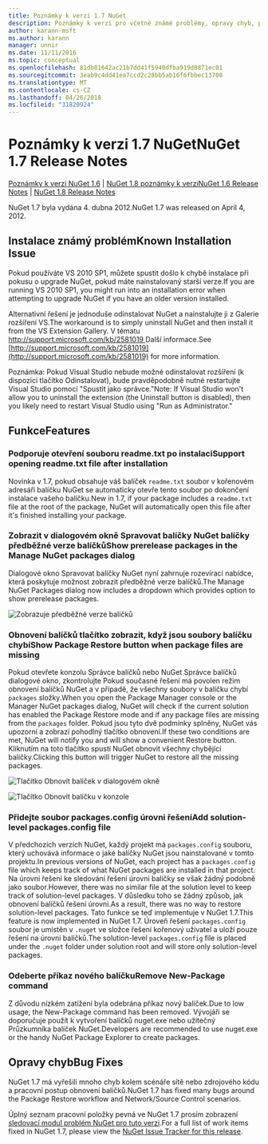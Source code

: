 ```yaml
---
title: Poznámky k verzi 1.7 NuGet
description: Poznámky k verzi pro včetně známé problémy, opravy chyb, přidaných funkcí a chcete 1.7 NuGet.
author: karann-msft
ms.author: karann
manager: unnir
ms.date: 11/11/2016
ms.topic: conceptual
ms.openlocfilehash: 81db81642ac21b7dd41f5940dfba919d0871ec01
ms.sourcegitcommit: 3eab9c4dd41ea7ccd2c28bb5ab16f6fbbec13708
ms.translationtype: MT
ms.contentlocale: cs-CZ
ms.lasthandoff: 04/26/2018
ms.locfileid: "31820924"
---
```

# <a name="nuget-17-release-notes"></a><span data-ttu-id="06f5b-103">Poznámky k verzi 1.7 NuGet</span><span class="sxs-lookup"><span data-stu-id="06f5b-103">NuGet 1.7 Release Notes</span></span>

<span data-ttu-id="06f5b-104">[Poznámky k verzi NuGet 1.6](../release-notes/nuget-1.6.md) | [NuGet 1.8 poznámky k verzi](../release-notes/nuget-1.8.md)</span><span class="sxs-lookup"><span data-stu-id="06f5b-104">[NuGet 1.6 Release Notes](../release-notes/nuget-1.6.md) | [NuGet 1.8 Release Notes](../release-notes/nuget-1.8.md)</span></span>

<span data-ttu-id="06f5b-105">NuGet 1.7 byla vydána 4. dubna 2012.</span><span class="sxs-lookup"><span data-stu-id="06f5b-105">NuGet 1.7 was released on April 4, 2012.</span></span>

## <a name="known-installation-issue"></a><span data-ttu-id="06f5b-106">Instalace známý problém</span><span class="sxs-lookup"><span data-stu-id="06f5b-106">Known Installation Issue</span></span>
<span data-ttu-id="06f5b-107">Pokud používáte VS 2010 SP1, můžete spustit došlo k chybě instalace při pokusu o upgrade NuGet, pokud máte nainstalovaný starší verze.</span><span class="sxs-lookup"><span data-stu-id="06f5b-107">If you are running VS 2010 SP1, you might run into an installation error when attempting to upgrade NuGet if you have an older version installed.</span></span>

<span data-ttu-id="06f5b-108">Alternativní řešení je jednoduše odinstalovat NuGet a nainstalujte ji z Galerie rozšíření VS.</span><span class="sxs-lookup"><span data-stu-id="06f5b-108">The workaround is to simply uninstall NuGet and then install it from the VS Extension Gallery.</span></span>  <span data-ttu-id="06f5b-109">V tématu [ http://support.microsoft.com/kb/2581019 ](http://support.microsoft.com/kb/2581019) Další informace.</span><span class="sxs-lookup"><span data-stu-id="06f5b-109">See [http://support.microsoft.com/kb/2581019](http://support.microsoft.com/kb/2581019) for more information.</span></span>

<span data-ttu-id="06f5b-110">Poznámka: Pokud Visual Studio nebude možné odinstalovat rozšíření (k dispozici tlačítko Odinstalovat), bude pravděpodobně nutné restartujte Visual Studio pomocí "Spustit jako správce."</span><span class="sxs-lookup"><span data-stu-id="06f5b-110">Note: If Visual Studio won't allow you to uninstall the extension (the Uninstall button is disabled), then you likely need to restart Visual Studio using "Run as Administrator."</span></span>

## <a name="features"></a><span data-ttu-id="06f5b-111">Funkce</span><span class="sxs-lookup"><span data-stu-id="06f5b-111">Features</span></span>

### <a name="support-opening-readmetxt-file-after-installation"></a><span data-ttu-id="06f5b-112">Podporuje otevření souboru readme.txt po instalaci</span><span class="sxs-lookup"><span data-stu-id="06f5b-112">Support opening readme.txt file after installation</span></span>
<span data-ttu-id="06f5b-113">Novinka v 1.7, pokud obsahuje váš balíček `readme.txt` soubor v kořenovém adresáři balíčku NuGet se automaticky otevře tento soubor po dokončení instalace vašeho balíčku.</span><span class="sxs-lookup"><span data-stu-id="06f5b-113">New in 1.7, if your package includes a `readme.txt` file at the root of the package, NuGet will automatically open this file after it's finished installing your package.</span></span>

### <a name="show-prerelease-packages-in-the-manage-nuget-packages-dialog"></a><span data-ttu-id="06f5b-114">Zobrazit v dialogovém okně Spravovat balíčky NuGet balíčky předběžné verze balíčků</span><span class="sxs-lookup"><span data-stu-id="06f5b-114">Show prerelease packages in the Manage NuGet packages dialog</span></span>
<span data-ttu-id="06f5b-115">Dialogové okno Spravovat balíčky NuGet nyní zahrnuje rozevírací nabídce, která poskytuje možnost zobrazit předběžné verze balíčků.</span><span class="sxs-lookup"><span data-stu-id="06f5b-115">The Manage NuGet Packages dialog now includes a dropdown which provides option to show prerelease packages.</span></span>

![Zobrazuje předběžné verze balíčků](./media/prerelease-dropdown.png)

### <a name="show-package-restore-button-when-package-files-are-missing"></a><span data-ttu-id="06f5b-117">Obnovení balíčků tlačítko zobrazit, když jsou soubory balíčku chybí</span><span class="sxs-lookup"><span data-stu-id="06f5b-117">Show Package Restore button when package files are missing</span></span>
<span data-ttu-id="06f5b-118">Pokud otevřete konzolu Správce balíčků nebo NuGet Správce balíčků dialogové okno, zkontrolujte Pokud současné řešení má povolen režim obnovení balíčků NuGet a v případě, že všechny soubory v balíčku chybí `packages` složky.</span><span class="sxs-lookup"><span data-stu-id="06f5b-118">When you open the Package Manager console or the Manager NuGet packages dialog, NuGet will check if the current solution has enabled the Package Restore mode and if any package files are missing from the `packages` folder.</span></span> <span data-ttu-id="06f5b-119">Pokud jsou tyto dvě podmínky splněny, NuGet vás upozorní a zobrazí pohodlný tlačítko obnovení.</span><span class="sxs-lookup"><span data-stu-id="06f5b-119">If these two conditions are met, NuGet will notify you and will show a convenient Restore button.</span></span> <span data-ttu-id="06f5b-120">Kliknutím na toto tlačítko spustí NuGet obnovit všechny chybějící balíčky.</span><span class="sxs-lookup"><span data-stu-id="06f5b-120">Clicking this button will trigger NuGet to restore all the missing packages.</span></span>

![Tlačítko Obnovit balíček v dialogovém okně](./media/packagerestore-dialog.png)

![Tlačítko Obnovit balíčku v konzole](./media/packagerestore-console.png)

### <a name="add-solution-level-packagesconfig-file"></a><span data-ttu-id="06f5b-123">Přidejte soubor packages.config úrovni řešení</span><span class="sxs-lookup"><span data-stu-id="06f5b-123">Add solution-level packages.config file</span></span>
<span data-ttu-id="06f5b-124">V předchozích verzích NuGet, každý projekt má `packages.config` souboru, který uchovává informace o jaké balíčky NuGet jsou nainstalované v tomto projektu.</span><span class="sxs-lookup"><span data-stu-id="06f5b-124">In previous versions of NuGet, each project has a `packages.config` file which keeps track of what NuGet packages are installed in that project.</span></span> <span data-ttu-id="06f5b-125">Na úrovni řešení ke sledování řešení úrovni balíčky se však žádný podobně jako soubor.</span><span class="sxs-lookup"><span data-stu-id="06f5b-125">However, there was no similar file at the solution level to keep track of solution-level packages.</span></span> <span data-ttu-id="06f5b-126">V důsledku toho se žádný způsob, jak obnovení balíčků řešení úrovni.</span><span class="sxs-lookup"><span data-stu-id="06f5b-126">As a result, there was no way to restore solution-level packages.</span></span>
<span data-ttu-id="06f5b-127">Tato funkce se teď implementuje v NuGet 1.7.</span><span class="sxs-lookup"><span data-stu-id="06f5b-127">This feature is now implemented in NuGet 1.7.</span></span> <span data-ttu-id="06f5b-128">Úroveň řešení `packages.config` soubor je umístěn v `.nuget` ve složce řešení kořenový uživatel a uloží pouze řešení na úrovni balíčků.</span><span class="sxs-lookup"><span data-stu-id="06f5b-128">The solution-level `packages.config` file is placed under the `.nuget` folder under solution root and will store only solution-level packages.</span></span>

### <a name="remove-new-package-command"></a><span data-ttu-id="06f5b-129">Odeberte příkaz nového balíčku</span><span class="sxs-lookup"><span data-stu-id="06f5b-129">Remove New-Package command</span></span>
<span data-ttu-id="06f5b-130">Z důvodu nízkém zatížení byla odebrána příkaz nový balíček.</span><span class="sxs-lookup"><span data-stu-id="06f5b-130">Due to low usage, the New-Package command has been removed.</span></span> <span data-ttu-id="06f5b-131">Vývojáři se doporučuje použít k vytvoření balíčků nuget.exe nebo užitečný Průzkumníka balíček NuGet.</span><span class="sxs-lookup"><span data-stu-id="06f5b-131">Developers are recommended to use nuget.exe or the handy NuGet Package Explorer to create packages.</span></span>

## <a name="bug-fixes"></a><span data-ttu-id="06f5b-132">Opravy chyb</span><span class="sxs-lookup"><span data-stu-id="06f5b-132">Bug Fixes</span></span>
<span data-ttu-id="06f5b-133">NuGet 1.7 má vyřešili mnoho chyb kolem scénáře sítě nebo zdrojového kódu a pracovní postup obnovení balíčků.</span><span class="sxs-lookup"><span data-stu-id="06f5b-133">NuGet 1.7 has fixed many bugs around the Package Restore workflow and Network/Source Control scenarios.</span></span>

<span data-ttu-id="06f5b-134">Úplný seznam pracovní položky pevná ve NuGet 1.7 prosím zobrazení [sledovací modul problém NuGet pro tuto verzi](http://nuget.codeplex.com/workitem/list/advanced?keyword=&status=Closed&type=All&priority=All&release=NuGet%201.7&assignedTo=All&component=All&sortField=Votes&sortDirection=Descending&page=0).</span><span class="sxs-lookup"><span data-stu-id="06f5b-134">For a full list of work items fixed in NuGet 1.7, please view the [NuGet Issue Tracker for this release](http://nuget.codeplex.com/workitem/list/advanced?keyword=&status=Closed&type=All&priority=All&release=NuGet%201.7&assignedTo=All&component=All&sortField=Votes&sortDirection=Descending&page=0).</span></span>
